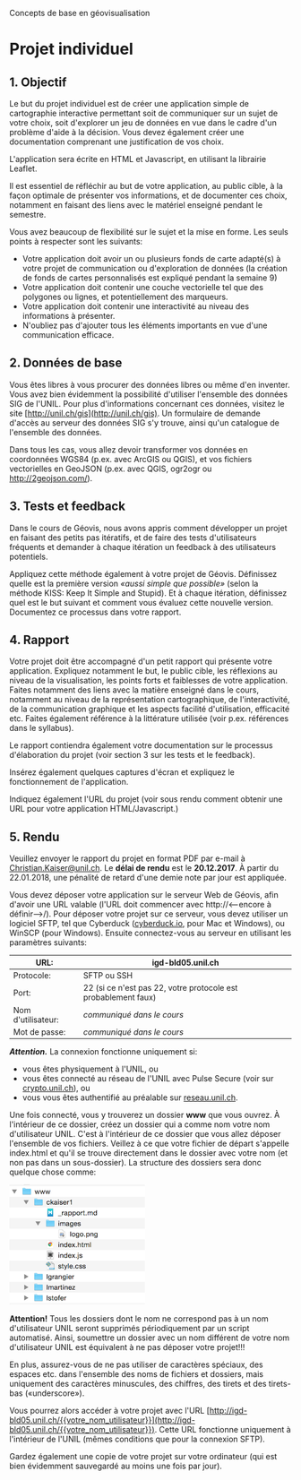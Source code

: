 Concepts de base en géovisualisation

# Projet individuel

## 1. Objectif

Le but du projet individuel est de créer une application simple de cartographie interactive permettant soit de communiquer sur un sujet de votre choix, soit d'explorer un jeu de données en vue dans le cadre d'un problème d'aide à la décision. Vous devez également créer une documentation comprenant une justification de vos choix.

L'application sera écrite en HTML et Javascript, en utilisant la librairie Leaflet.

Il est essentiel de réfléchir au but de votre application, au public cible, à la façon optimale de présenter vos informations, et de documenter ces choix, notamment en faisant des liens avec le matériel enseigné pendant le semestre.

Vous avez beaucoup de flexibilité sur le sujet et la mise en forme. Les seuls points à respecter sont les suivants:

- Votre application doit avoir un ou plusieurs fonds de carte adapté(s) à votre projet de communication ou d'exploration de données (la création de fonds de cartes personnalisés est expliqué pendant la semaine 9)
- Votre application doit contenir une couche vectorielle tel que des polygones ou lignes, et potentiellement des marqueurs.
- Votre application doit contenir une interactivité au niveau des informations à présenter.
- N'oubliez pas d'ajouter tous les éléments importants en vue d'une communication efficace.


## 2. Données de base

Vous êtes libres à vous procurer des données libres ou même d'en inventer. Vous avez bien évidemment la possibilité d'utiliser l'ensemble des données SIG de l'UNIL. Pour plus d'informations concernant ces données, visitez le site [http://unil.ch/gis](http://unil.ch/gis). Un formulaire de demande d'accès au serveur des données SIG s'y trouve, ainsi qu'un catalogue de l'ensemble des données.

Dans tous les cas, vous allez devoir transformer vos données en coordonnées WGS84 (p.ex. avec ArcGIS ou QGIS), et vos fichiers vectorielles en GeoJSON (p.ex. avec QGIS, ogr2ogr ou http://2geojson.com/).


## 3. Tests et feedback

Dans le cours de Géovis, nous avons appris comment développer un projet en faisant des petits pas itératifs, et de faire des tests d'utilisateurs fréquents et demander à chaque itération un feedback à des utilisateurs potentiels.

Appliquez cette méthode également à votre projet de Géovis. Définissez quelle est la première version _«aussi simple que possible»_ (selon la méthode KISS: Keep It Simple and Stupid). Et à chaque itération, définissez quel est le but suivant et comment vous évaluez cette nouvelle version. Documentez ce processus dans votre rapport.


## 4. Rapport

Votre projet doit être accompagné d'un petit rapport qui présente votre application. Expliquez notamment le but, le public cible, les réflexions au niveau de la visualisation, les points forts et faiblesses de votre application. Faites notamment des liens avec la matière enseigné dans le cours, notamment au niveau de la représentation cartographique, de l'interactivité, de la communication graphique et les aspects facilité d'utilisation, efficacité etc. Faites également référence à la littérature utilisée (voir p.ex. références dans le syllabus).

Le rapport contiendra également votre documentation sur le processus d'élaboration du projet (voir section 3 sur les tests et le feedback).

Insérez également quelques captures d'écran et expliquez le fonctionnement de l'application.

Indiquez également l'URL du projet (voir sous rendu comment obtenir une URL pour votre application HTML/Javascript.)



## 5. Rendu

Veuillez envoyer le rapport du projet en format PDF par e-mail à Christian.Kaiser@unil.ch. Le __délai de rendu__ est le __20.12.2017__. À partir du 22.01.2018, une pénalité de retard d'une demie note par jour est appliquée. 

Vous devez déposer votre application sur le serveur Web de Géovis, afin d'avoir une URL valable (l'URL doit commencer avec http://<--encore à définir-->/). Pour déposer votre projet sur ce serveur, vous devez utiliser un logiciel SFTP, tel que Cyberduck ([cyberduck.io](https://cyberduck.io/), pour Mac et Windows), ou WinSCP (pour Windows). Ensuite connectez-vous au serveur en utilisant les paramètres suivants:

| URL:               | igd-bld05.unil.ch                 |
| -------------------|----------------------------------------- |
| Protocole:         | SFTP ou SSH                              |
| Port:              | 22 (si ce n'est pas 22, votre protocole est probablement faux) |
| Nom d'utilisateur: | _communiqué dans le cours_                                   |
| Mot de passe:      | _communiqué dans le cours_                              |

___Attention.___ La connexion fonctionne uniquement si:

- vous êtes physiquement à l'UNIL, ou
- vous êtes connecté au réseau de l'UNIL avec Pulse Secure (voir sur [crypto.unil.ch](https://crypto.unil.ch)), ou
- vous vous êtes authentifié au préalable sur [reseau.unil.ch](https://reseau.unil.ch).

Une fois connecté, vous y trouverez un dossier **www** que vous ouvrez. À l'intérieur de ce dossier, créez un dossier qui a comme nom votre nom d'utilisateur UNIL. C'est à l'intérieur de ce dossier que vous allez déposer l'ensemble de vos fichiers. Veillez à ce que votre fichier de départ s'appelle index.html et qu'il se trouve directement dans le dossier avec votre nom (et non pas dans un sous-dossier). La structure des dossiers sera donc quelque chose comme:

![](structure-www.png)

__Attention!__ Tous les dossiers dont le nom ne correspond pas à un nom d'utilisateur UNIL seront supprimés périodiquement par un script automatisé. Ainsi, soumettre un dossier avec un nom différent de votre nom d'utilisateur UNIL est équivalent à ne pas déposer votre projet!!!

En plus, assurez-vous de ne pas utiliser de caractères spéciaux, des espaces etc. dans l'ensemble des noms de fichiers et dossiers, mais uniquement des caractères minuscules, des chiffres, des tirets et des tirets-bas («underscore»).

Vous pourrez alors accéder à votre projet avec l'URL [http://igd-bld05.unil.ch/{{votre_nom_utilisateur}}](http://igd-bld05.unil.ch/{{votre_nom_utilisateur}}). Cette URL fonctionne uniquement à l'intérieur de l'UNIL (mêmes conditions que pour la connexion SFTP).

Gardez également une copie de votre projet sur votre ordinateur (qui est bien évidemment sauvegardé au moins une fois par jour).
